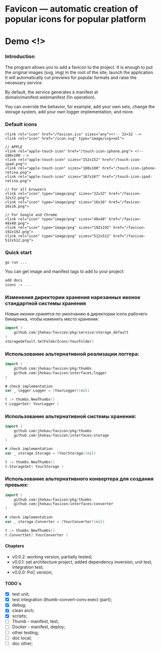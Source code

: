 # Favicon — automatic creation of popular icons for popular platform
# Demo <!>

### Introduction
The program allows you to add a favicon to the project. It is enough to put the original images (svg, img) in the root of the site, launch the application. It will automatically cut previews for popular formats and raise the necessary service.

By default, the service generates a manifest at domain/manifest.webmanifest (!in operation).

You can override the behavior, for example, add your own sets, change the storage system, add your own logger implementation, and more.

### Default icons
```
<link rel="icon" href="/favicon.ico" sizes="any"><!-- 32×32 -->
<link rel="icon" href="/icon.svg" type="image/svg+xml">

// APPLE
<link rel="apple-touch-icon" href="/touch-icon-iphone.png"> <!-- 180x180 -->
<link rel="apple-touch-icon" sizes="152x152" href="/touch-icon-ipad.png">
<link rel="apple-touch-icon" sizes="180x180" href="/touch-icon-iphone-retina.png">
<link rel="apple-touch-icon" sizes="167x167" href="/touch-icon-ipad-retina.png">

// For all browsers
<link rel="icon" type="image/png" sizes="32x32" href="/favicon-32x32.png">
<link rel="icon" type="image/png" sizes="16x16" href="/favicon-16x16.png">

// For Google and Chrome
<link rel="icon" type="image/png" sizes="48x48" href="/favicon-48x48.png">
<link rel="icon" type="image/png" sizes="192x192" href="/favicon-192x192.png">
<link rel="icon" type="image/png" sizes="512x512" href="/favicon-512x512.png">
```

### Quick start
```
go run ...
```

You can get image and manifest tags to add to your project:
```Go
add docs
icons := ...
```

### Изменения директории хранения нарезанных иконок стандартной системы хранения
Новые иконки хранятся по умолчанию в директории icons рабочего бинарника, чтобы изменить место хранения:
```Go
import (
    github.com/jhekau/favicon/pkg/service/storage_default
)
storagedefault.SetFolderIcons(YourFolder)
```

### Использование альтернативной реализации логгера:
```Go
import (
    github.com/jhekau/favicon/pkg/thumbs
    github.com/jhekau/favicon/interfaces/logger
)

# check implementation
var _ logger.Logger = (YourLogger)(nil)

t := thumbs.NewThumbs()
t.LoggerSet( YourLogger )
```

### Использование альтернативной системы хранения:
```Go
import (
    github.com/jhekau/favicon/pkg/thumbs
    github.com/jhekau/favicon/interfaces/storage
)

# check implementation
var _ storage.Storage = (YourStorage)(nil)

t := thumbs.NewThumbs()
t.StorageSet( YourStorage )
```

### Использование альтернативного конвертера для создания превьюх:
```Go
import (
    github.com/jhekau/favicon/pkg/thumbs
    github.com/jhekau/favicon/interfaces/converter
)

# check implementation
var _ storage.Converter = (YourConverter)(nil)

t := thumbs.NewThumbs()
t.ConvertSet( YourConverter )
```


#### Chapters
- v0.0.2: working version, partially tested;
- v0.0.1: set architecture project, added dependency inversion, unit test, integration test;
- v0.0.0: PoC version;

#### TODO`s
- [x] test unit;
- [x] test integration (thumb-convert-conv.exec) (part);
- [x] debug;
- [x] clean arch;
- [x] scripts;
- [ ] Thumb - manifest, test;
- [ ] Docker - manifest, deploy;
- [ ] other testing;
- [ ] doc local;
- [ ] doc other;
